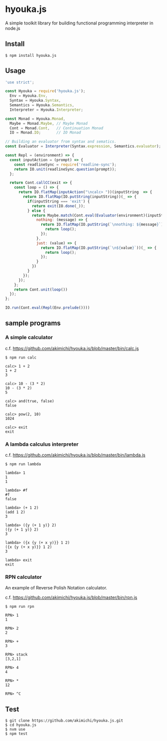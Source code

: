 # hyouka.js

A simple toolkit library for building functional programming interpreter in node.js

## Install

~~~
$ npm install hyouka.js
~~~

## Usage

~~~js
'use strict';

const Hyouka = require('hyouka.js');
  Env = Hyouka.Env,
  Syntax = Hyouka.Syntax,
  Semantics = Hyouka.Semantics,
  Interpreter = Hyouka.Interpreter;

const Monad = Hyouka.Monad,
  Maybe = Monad.Maybe, // Maybe Monad
  Cont = Monad.Cont,   // Continuation Monad
  IO = Monad.IO;       // IO Monad

// Building an evaluator from syntax and sematics.
const Evaluator = Interpreter(Syntax.expression, Semantics.evaluator);

const Repl = (environment) => {
  const inputAction = (prompt) => {
    const readlineSync = require('readline-sync');
    return IO.unit(readlineSync.question(prompt));
  };

  return Cont.callCC(exit => {
    const loop = () => {
      return IO.flatMap(inputAction("\ncalc> "))(inputString  => {
        return IO.flatMap(IO.putString(inputString))(_ => {
          if(inputString === 'exit') {
            return exit(IO.done(_));
          } else {
            return Maybe.match(Cont.eval(Evaluator(environment)(inputString)),{
              nothing: (message) => {
                return IO.flatMap(IO.putString(`\nnothing: ${message}`))(_ => {
                  return loop(); 
                });
              },
              just: (value) => {
                return IO.flatMap(IO.putString(`\n${value}`))(_ => {
                  return loop(); 
                });
              }
            })
          }
        });
      });
    };
    return Cont.unit(loop())
  });
};

IO.run(Cont.eval(Repl(Env.prelude())))
~~~


## sample programs

### A simple calculator

c.f. https://github.com/akimichi/hyouka.js/blob/master/bin/calc.js

~~~
$ npm run calc

calc> 1 + 2
1 + 2
3

calc> 10 - (3 * 2)
10 - (3 * 2)
5

calc> and(true, false)
false

calc> pow(2, 10)
1024

calc> exit
exit
~~~

### A lambda calculus interpreter

c.f. https://github.com/akimichi/hyouka.js/blob/master/bin/lambda.js

~~~
$ npm run lambda

lambda> 1
1
1

lambda> #f
#f
false

lambda> (+ 1 2)
(add 1 2)
3

lambda> ({y (+ 1 y)} 2)
({y (+ 1 y)} 2)
3

lambda> ({x {y (+ x y)}} 1 2)
({x {y (+ x y)}} 1 2)
3

lambda> exit
exit
~~~

### RPN calculator

An example of Reverse Polish Notation calculator.

c.f. https://github.com/akimichi/hyouka.js/blob/master/bin/rpn.js

~~~
$ npm run rpn

RPN> 1
1

RPN> 2
2

RPN> +
3

RPN> stack
[3,2,1]

RPN> 4
4

RPN> *
12

RPN> ^C
~~~


## Test

~~~
$ git clone https://github.com/akimichi/hyouka.js.git
$ cd hyouka.js
$ nvm use
$ npm test
~~~


